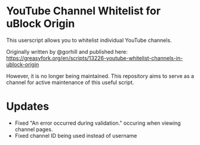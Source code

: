 # YouTube Channel Whitelist for uBlock Origin

This userscript allows you to whitelist individual YouTube channels.

Originally written by @gorhill and published here: https://greasyfork.org/en/scripts/13226-youtube-whitelist-channels-in-ublock-origin

However, it is no longer being maintained. This repository aims to serve as a channel for active maintenance of this useful script.


# Updates

- Fixed "An error occurred during validation." occuring when viewing channel pages.
- Fixed channel ID being used instead of username
